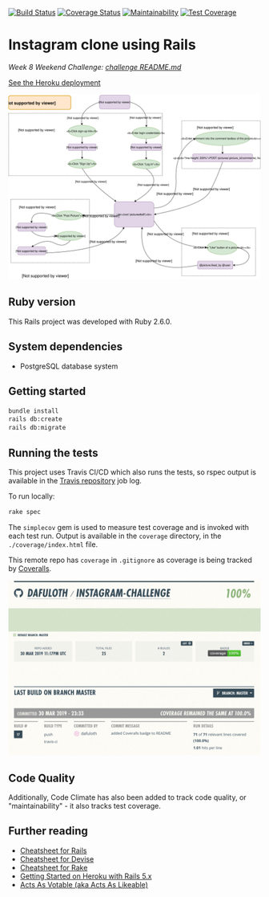 [![Build Status](https://travis-ci.org/dafuloth/instagram-challenge.svg?branch=master)](https://travis-ci.org/dafuloth/instagram-challenge)
[![Coverage Status](https://coveralls.io/repos/github/dafuloth/instagram-challenge/badge.svg?branch=master)](https://coveralls.io/github/dafuloth/instagram-challenge?branch=master)
[![Maintainability](https://api.codeclimate.com/v1/badges/7dddaa400f33d854d758/maintainability)](https://codeclimate.com/github/dafuloth/instagram-challenge/maintainability)
[![Test Coverage](https://api.codeclimate.com/v1/badges/7dddaa400f33d854d758/test_coverage)](https://codeclimate.com/github/dafuloth/instagram-challenge/test_coverage)

# Instagram clone using Rails

_Week 8 Weekend Challenge: [challenge README.md](./challenge_README.md)_

[See the Heroku deployment](https://dt-instaclonegram.herokuapp.com/)

![User Flow Diagram](./user_flow.svg)

## Ruby version

This Rails project was developed with Ruby 2.6.0.

## System dependencies

* PostgreSQL database system

## Getting started

```bash
bundle install
rails db:create
rails db:migrate

```

## Running the tests

This project uses Travis CI/CD which also runs the tests, so rspec output is available in the [Travis repository](https://travis-ci.org/dafuloth/instagram-challenge) job log.

To run locally:

```bash
rake spec

```

The `simplecov` gem is used to measure test coverage and is invoked with each test run. Output is available in the `coverage` directory, in the `./coverage/index.html` file.

This remote repo has `coverage` in `.gitignore` as coverage is being tracked by [Coveralls](https://coveralls.io/github/dafuloth/instagram-challenge).

![Tracking coverage with Coveralls](./coverage.png)

## Code Quality

Additionally, Code Climate has also been added to track code quality, or "maintainability" - it also tracks test coverage.

## Further reading

* [Cheatsheet for Rails](https://devhints.io/rails)
* [Cheatsheet for Devise](https://devhints.io/devise)
* [Cheatsheet for Rake](https://devhints.io/rake)
* [Getting Started on Heroku with Rails 5.x](https://devcenter.heroku.com/articles/getting-started-with-rails5)
* [Acts As Votable (aka Acts As Likeable)](https://github.com/ryanto/acts_as_votable)